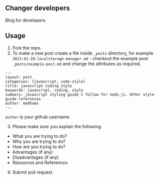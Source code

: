 ## Changer developers

Blog for developers

## Usage

1. Fork the repo.
2. To make a new post create a file inside `_posts` directory, for example `2013-01-20-localstorage-manager.md` - checkout the example post `_posts/example-post.md` and change the attributes as required.

  ```
  ---
  layout: post
  categories: [javascript, code-style]
  title: javascript coding style
  keywords: javascript, coding, style
  summary: javascript styling guide I follow for node.js. Other style guide references
  author: madhums
  ---
  ```

  `author` is your github username

3. Please make sure you explain the following
  * What you are trying to do?
  * Why you are trying to do?
  * How are you trying to do?
  * Advantages (if any)
  * Disadvantages (if any)
  * Resources and References
4. Submit pull request
